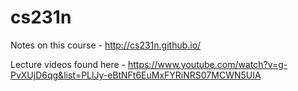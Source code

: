 # cs231n

Notes on this course - http://cs231n.github.io/

Lecture videos found here - https://www.youtube.com/watch?v=g-PvXUjD6qg&list=PLlJy-eBtNFt6EuMxFYRiNRS07MCWN5UIA
